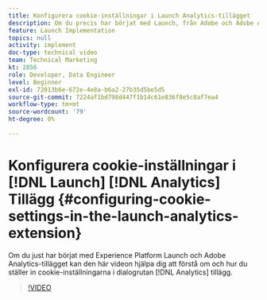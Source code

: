 ```yaml
---
title: Konfigurera cookie-inställningar i Launch Analytics-tillägget
description: Om du precis har börjat med Launch, från Adobe och Adobe Analytics-tillägget, kan den här videon hjälpa dig att förstå om och hur du ställer in cookie-inställningarna i Analytics-tillägget.
feature: Launch Implementation
topics: null
activity: implement
doc-type: technical video
team: Technical Marketing
kt: 2856
role: Developer, Data Engineer
level: Beginner
exl-id: 72013b6e-672e-4e8a-b6a2-27b35d5be5d5
source-git-commit: 7224af1bd798d447f1b14c61e836f8e5c8af7ea4
workflow-type: tm+mt
source-wordcount: '79'
ht-degree: 0%

---
```


# Konfigurera cookie-inställningar i [!DNL Launch] [!DNL Analytics] Tillägg {#configuring-cookie-settings-in-the-launch-analytics-extension}

Om du just har börjat med Experience Platform Launch och Adobe Analytics-tillägget kan den här videon hjälpa dig att förstå om och hur du ställer in cookie-inställningarna i dialogrutan [!DNL Analytics] tillägg.

>[!VIDEO](https://video.tv.adobe.com/v/27212/?quality=12&learn=on)
